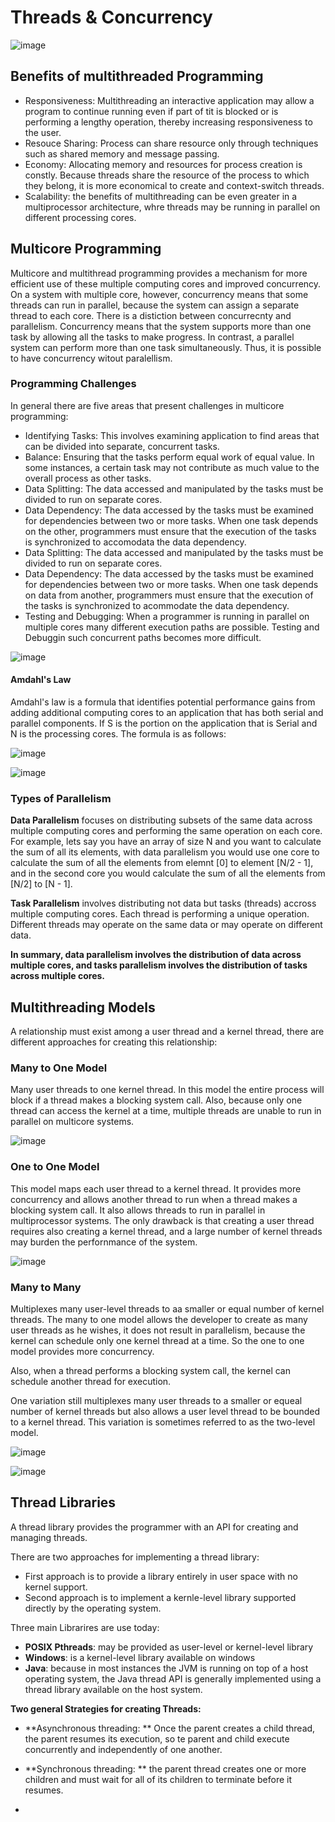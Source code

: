 # Threads & Concurrency

![image](https://github.com/PauloWgDev/NTUST-UPTP---Study-Notes/assets/133529935/78555d43-680f-49f1-91e3-a9c491611583)

## Benefits of multithreaded Programming
- Responsiveness: Multithreading an interactive application may allow a program to continue running even if part of tit is blocked or is performing a lengthy operation, thereby increasing responsiveness to the user.
- Resouce Sharing: Process can share resource only through techniques such as shared memory and message passing.
- Economy: Allocating memory and resources for process creation is constly. Because threads share the resource of the process to which they belong, it is more economical to create and context-switch threads.
- Scalability: the benefits of multithreading can be even greater in a multiprocessor architecture, whre threads may be running in parallel on different processing cores.

## Multicore Programming

Multicore and multithread programming provides a mechanism for more efficient use of these multiple computing cores and improved concurrency.
On a system with multiple core, however, concurrency means that some threads can run in parallel, because the system can assign a separate thread to each core.
There is a distiction between concurrecnty and parallelism. Concurrency means that the system supports more than one task by allowing all the tasks to make progress. In contrast, a parallel system can perform more than one task simultaneously. Thus, it is possible to have concurrency witout paralellism.

### Programming Challenges
In general there are five areas that present challenges in multicore programming:
- Identifying Tasks: This involves examining application to find areas that can be divided into separate, concurrent tasks.
- Balance: Ensuring that the tasks perform equal work of equal value. In some instances, a certain task may not contribute as much value to the overall process as other tasks.
- Data Splitting: The data accessed and manipulated by the tasks must be divided to run on separate cores.
- Data Dependency: The data accessed by the tasks must be examined for dependencies between two or more tasks. When one task depends on the other, programmers must ensure that the execution of the tasks is synchronized to accomodata the data dependency.
- Data Splitting: The data accessed and manipulated by the tasks must be divided to run on separate cores.
- Data Dependency: The data accessed by the tasks must be examined for dependencies between two or more tasks. When one task depends on data from another, programmers must ensure that the execution of the tasks is synchronized to acommodate the data dependency.
- Testing and Debugging: When a programmer is running in parallel on multiple cores many different execution paths are possible. Testing and Debuggin such concurrent paths becomes more difficult.

![image](https://github.com/PauloWgDev/NTUST-UPTP---Study-Notes/assets/133529935/84a3c495-01ca-42f7-8082-41746779d8ca)


#### Amdahl's Law

Amdahl's law is a formula that identifies potential performance gains from adding additional computing cores to an application that has both serial and parallel components. If S is the portion on the application that is Serial and N is the processing cores. The formula is as follows:

![image](https://github.com/PauloWgDev/NTUST-UPTP---Study-Notes/assets/133529935/d03fb62f-f5a2-4bc3-9c57-5d562bb37488)

![image](https://github.com/PauloWgDev/NTUST-UPTP---Study-Notes/assets/133529935/9da6de8a-ad33-49c8-8efe-666b3abdcdfb)

### Types of Parallelism 

**Data Parallelism** focuses on distributing subsets of the same data across multiple computing cores and performing the same operation on each core.
For example, lets say you have an array of size N and you want to calculate the sum of all its elements, with data parallelism you would use one core to calculate the sum of all the elements from elemnt [0] to element [N/2 - 1], and in the second core you would calculate the sum of all the elements from [N/2] to [N - 1].

**Task Parallelism** involves distributing not data but tasks (threads) accross multiple computing cores. Each thread is performing a unique operation. Different threads may operate on the same data or may operate on different data.

**In summary, data parallelism involves the distribution of data across multiple cores, and tasks parallelism involves the distribution of tasks across multiple cores.**

## Multithreading Models

A relationship must exist among a user thread and a kernel thread, there are different approaches for creating this relationship:

### Many to One Model
Many user threads to one kernel thread. In this model the entire process will block if a thread makes a blocking system call. Also, because only one thread can access the kernel at a time, multiple threads are unable to run in parallel on multicore systems.

![image](https://github.com/PauloWgDev/NTUST-UPTP---Study-Notes/assets/133529935/6342740d-2822-4f46-8d06-03dd260bf827)

### One to One Model
This model maps each user thread to a kernel thread. It provides more concurrency and allows another thread to run when a thread makes a blocking system call. It also allows threads to run in parallel in multiprocessor systems. The only drawback is that creating a user thread requires also creating a kernel thread, and a large number of kernel threads may burden the perfornmance of the system.

![image](https://github.com/PauloWgDev/NTUST-UPTP---Study-Notes/assets/133529935/0acfd9c1-f4c3-4c26-a764-338fc6804795)


### Many to Many

Multiplexes many user-level threads to aa smaller or equal number of kernel threads. The many to one model allows the developer to create as many user threads as he wishes, it does not result in parallelism, because the kernel can schedule only one kernel thread at a time. So the one to one model provides more concurrency.

Also, when a thread performs a blocking system call, the  kernel can schedule another thread for execution. 

One variation still multiplexes many user threads to a smaller or equeal number of kernel threads but also allows a user level thread to be bounded to a kernel thread. This variation is sometimes referred to as the two-level model. 

![image](https://github.com/PauloWgDev/NTUST-UPTP---Study-Notes/assets/133529935/c9cd6e71-d550-4fae-9955-37b9e093aee7)

![image](https://github.com/PauloWgDev/NTUST-UPTP---Study-Notes/assets/133529935/4f1633a3-f3d4-4bf0-826f-877a9494cb01)


## Thread Libraries

A thread library provides the programmer with an API for creating and managing threads.

There are two approaches for implementing a thread library:
- First approach is to provide a library entirely in user space with no kernel support.
- Second approach is to implement a kernle-level library supported directly by the operating system.

Three main Librarires are use today: 
- **POSIX Pthreads**: may be provided as user-level or kernel-level library
- **Windows**: is a kernel-level library available on windows
- **Java**: because in most instances the JVM is running on top of a host operating system, the Java thread API is generally implemented using a thread library available on the host system.

**Two general Strategies for creating Threads:**
- **Asynchronous threading: ** Once the parent creates a child thread, the parent resumes its execution, so te parent and child execute concurrently and independently of one another.
- **Synchronous threading: ** the parent thread creates one or more children and must wait for all of its children to terminate before it resumes.

- 
